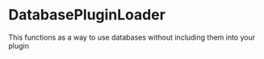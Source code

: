# DatabasePluginLoader
 This functions as a way to use databases without including them into your plugin
